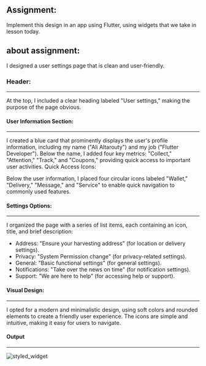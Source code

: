 ## Assignment:
Implement this design in an app using Flutter, using widgets that we take in lesson today.

## about assignment:
I designed a user settings page that is clean and user-friendly.

### Header:
***
 At the top, I included a clear heading labeled "User settings," making the purpose of the page obvious.

#### User Information Section:
***
I created a blue card that prominently displays the user's profile information, including my name ("Ali Altarouty") and my job ("Flutter Developer").
Below the name, I added four key metrics: "Collect," "Attention," "Track," and "Coupons," providing quick access to important user activities.
Quick Access Icons:

Below the user information, I placed four circular icons labeled "Wallet," "Delivery," "Message," and "Service" to enable quick navigation to commonly used features.

#### Settings Options:
***
I organized the page with a series of list items, each containing an icon, title, and brief description:
* Address: "Ensure your harvesting address" (for location or delivery settings).
* Privacy: "System Permission change" (for privacy-related settings).
* General: "Basic functional settings" (for general settings).
* Notifications: "Take over the news on time" (for notification settings).
* Support: "We are here to help" (for accessing help or support).

#### Visual Design:
***
I opted for a modern and minimalistic design, using soft colors and rounded elements to create a friendly user experience.
The icons are simple and intuitive, making it easy for users to navigate.


#### Output
***
![styled_widget](https://i.ibb.co/MPy0xFK/Screenshot-24.png)
